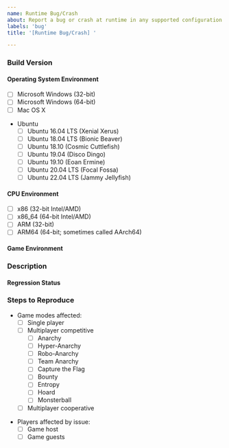 ```yaml
---
name: Runtime Bug/Crash
about: Report a bug or crash at runtime in any supported configuration.
labels: 'bug'
title: '[Runtime Bug/Crash] '

---
```

<!--
Use this template if a current build has a bug or crashes at runtime.  If your problem happens at build time, please use the issue template `Failure to build`.
-->

### Build Version
<!--
If you fetched the source from Git, state the Git commit you used, preferably as the full 40-digit commit hash.  Please do **not** say "HEAD", "current", or similar relative references.  
The meaning of relative references can change as contributors publish new code.  The 40-digit commit hash will not change.
-->

#### Operating System Environment
<!--
State what host platform (Microsoft Windows, Mac OS X, or Linux) you tried.  If you tried multiple, list all of them.
-->
* [ ] Microsoft Windows (32-bit)
* [ ] Microsoft Windows (64-bit)
* [ ] Mac OS X
<!--
* For Linux, give the name of the distribution. Add versions as needed.
-->
* Ubuntu
  * [ ] Ubuntu 16.04 LTS (Xenial Xerus)
  * [ ] Ubuntu 18.04 LTS (Bionic Beaver)
  * [ ] Ubuntu 18.10 (Cosmic Cuttlefish)
  * [ ] Ubuntu 19.04 (Disco Dingo)
  * [ ] Ubuntu 19.10 (Eoan Ermine)
  * [ ] Ubuntu 20.04 LTS (Focal Fossa)
  * [ ] Ubuntu 22.04 LTS (Jammy Jellyfish)

#### CPU Environment
<!--
Indicate which CPU families were targeted.  Some bugs are only visible on certain architectures, since other architectures hide the consequences of the mistake.
If unsure, omit this section.  Generally, if you are on an architecture that requires special consideration, you will know your architecture.
-->
* [ ] x86 (32-bit Intel/AMD)
* [ ] x86\_64 (64-bit Intel/AMD)
* [ ] ARM (32-bit)
* [ ] ARM64 (64-bit; sometimes called AArch64)

#### Game Environment
<!--
If the issue is specific to a particular mission, give the name of the campaign and the level of the mission within that campaign. 
If the campaign is not one of the core assets (`Descent 3: Retribution`, `Descent 3: Mercenary`, or any of the other missions provided with the GOG and Steam release), give a download link to the campaign.

If the issue occurs at some particular place in the level, give a description how to reach that point from the beginning of the level. Assume that the maintainer  is not familiar with the optimal route to get from the start point to the affected location.
-->

### Description
<!--
Describe the issue here.
-->

#### Regression Status
<!--
What is the oldest Git commit known to present the problem?  What is the newest Git commit known not to present the problem?
-->

### Steps to Reproduce
<!--
Provide:
- Expected behavior
- Observed behavior
- If possible, describe the frequency of the problem.  Does it happen every time the steps to reproduce are followed?  If it is intermittent, are there any events correlated with the error?
- If the game produced any error messages, include their text verbatim.  If you paraphrase the message, you will likely be asked to reproduce the error and collect a verbatim copy of the text.
- For in-game problems, indicate whether it happens in single player, multiplayer cooperative, or multiplayer competitive. You do not need to check every combination before filing, but please report which combinations you checked and the results you found for those combinations.
- If the game crashed and a crash dump was created, include the dump backtrace.
-->

* Game modes affected:
  * [ ] Single player
  * [ ] Multiplayer competitive
    * [ ] Anarchy
	* [ ] Hyper-Anarchy
	* [ ] Robo-Anarchy
    * [ ] Team Anarchy
    * [ ] Capture the Flag
    * [ ] Bounty
	* [ ] Entropy
	* [ ] Hoard
	* [ ] Monsterball
  * [ ] Multiplayer cooperative

<!--
If the issue is only observed in single player, delete this next group.
-->
* Players affected by issue:
  * [ ] Game host
  * [ ] Game guests